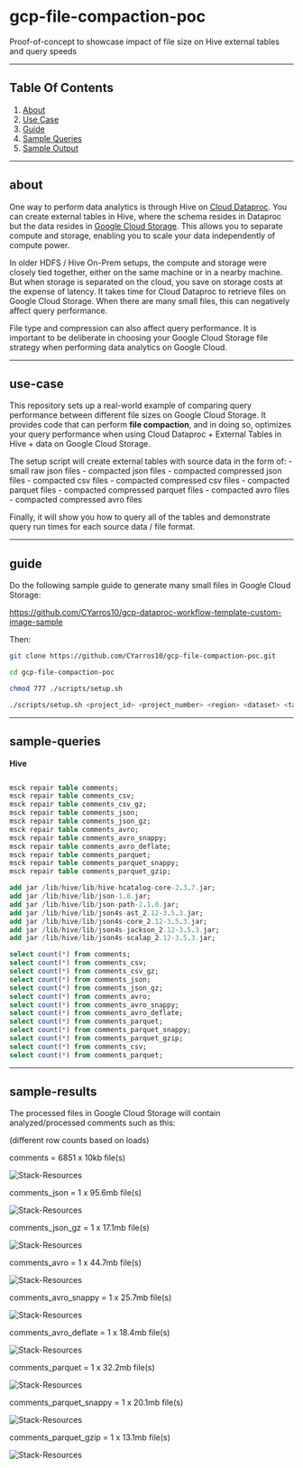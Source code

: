 # gcp-file-compaction-poc

Proof-of-concept to showcase impact of file size on Hive external tables and query speeds

----

## Table Of Contents

1. [About](#about)
2. [Use Case](#use-case)
3. [Guide](#guide)
4. [Sample Queries](#sample-queries)
5. [Sample Output](#sample-output)


----

## about

One way to perform data analytics is through Hive on [Cloud Dataproc]().  You can create external tables in Hive, where the schema resides in Dataproc but the data resides in [Google Cloud Storage]().  This allows you to separate compute and storage, enabling you to scale your data independently of compute power.  

In older HDFS / Hive On-Prem setups, the compute and storage were closely tied together, either on the same machine or in a nearby machine.  But when storage is separated on the cloud, you save on storage costs at the expense of latency.  It takes time for Cloud Dataproc to retrieve files on Google Cloud Storage.  When there are many small files, this can negatively affect query performance.

File type and compression can also affect query performance.  It is important to be deliberate in choosing your Google Cloud Storage file strategy when performing data analytics on Google Cloud.


----

## use-case

This repository sets up a real-world example of comparing query performance between different file sizes on Google Cloud Storage.  It provides code that can perform **file compaction**, and in doing so, optimizes your query performance when using Cloud Dataproc + External Tables in Hive + data on Google Cloud Storage.

The setup script will create external tables with source data in the form of:
    - small raw json files
    - compacted json files
    - compacted compressed json files
    - compacted csv files
    - compacted compressed csv files
    - compacted parquet files
    - compacted compressed parquet files
    - compacted avro files
    - compacted compressed avro files

Finally, it will show you how to query all of the tables and demonstrate query run times for each source data / file format.

----

## guide


Do the following sample guide to generate many small files in Google Cloud Storage:

https://github.com/CYarros10/gcp-dataproc-workflow-template-custom-image-sample

Then:

```bash
git clone https://github.com/CYarros10/gcp-file-compaction-poc.git

cd gcp-file-compaction-poc

chmod 777 ./scripts/setup.sh

./scripts/setup.sh <project_id> <project_number> <region> <dataset> <table>
```

----

## sample-queries

**Hive**

```sql

msck repair table comments;
msck repair table comments_csv;
msck repair table comments_csv_gz;
msck repair table comments_json;
msck repair table comments_json_gz;
msck repair table comments_avro;
msck repair table comments_avro_snappy;
msck repair table comments_avro_deflate;
msck repair table comments_parquet;
msck repair table comments_parquet_snappy;
msck repair table comments_parquet_gzip;

add jar /lib/hive/lib/hive-hcatalog-core-2.3.7.jar;
add jar /lib/hive/lib/json-1.8.jar;
add jar /lib/hive/lib/json-path-2.1.0.jar;
add jar /lib/hive/lib/json4s-ast_2.12-3.5.3.jar;
add jar /lib/hive/lib/json4s-core_2.12-3.5.3.jar;
add jar /lib/hive/lib/json4s-jackson_2.12-3.5.3.jar;
add jar /lib/hive/lib/json4s-scalap_2.12-3.5.3.jar;

select count(*) from comments;
select count(*) from comments_csv;
select count(*) from comments_csv_gz;
select count(*) from comments_json;
select count(*) from comments_json_gz;
select count(*) from comments_avro;
select count(*) from comments_avro_snappy;
select count(*) from comments_avro_deflate;
select count(*) from comments_parquet;
select count(*) from comments_parquet_snappy;
select count(*) from comments_parquet_gzip;
select count(*) from comments_csv;
select count(*) from comments_parquet;

```

----

## sample-results

The processed files in Google Cloud Storage will contain analyzed/processed comments such as this:

(different row counts based on loads)

comments = 6851 x 10kb file(s)

![Stack-Resources](images/comments.png)

comments_json = 1 x 95.6mb file(s)

![Stack-Resources](images/comments_json.png)

comments_json_gz = 1 x 17.1mb file(s)

![Stack-Resources](images/comments_json_gz.png)

comments_avro = 1 x 44.7mb file(s)

![Stack-Resources](images/comments_avro.png)

comments_avro_snappy = 1 x 25.7mb file(s)

![Stack-Resources](images/comments_avro_snappy.png)

comments_avro_deflate = 1 x 18.4mb file(s)

![Stack-Resources](images/comments_avro_deflate.png)

comments_parquet = 1 x 32.2mb file(s)

![Stack-Resources](images/comments_parquet.png)

comments_parquet_snappy = 1 x 20.1mb file(s)

![Stack-Resources](images/comments_parquet_snappy.png)

comments_parquet_gzip = 1 x 13.1mb file(s)

![Stack-Resources](images/comments_parquet_gzip.png)